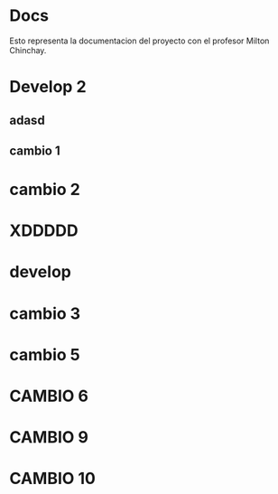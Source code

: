 # Docs
Esto representa la documentacion del proyecto con el profesor Milton Chinchay.
# Develop 2
## adasd
## cambio 1
# cambio 2
# XDDDDD
# develop
# cambio 3
# cambio 5
# CAMBIO 6
# CAMBIO 9
# CAMBIO 10

